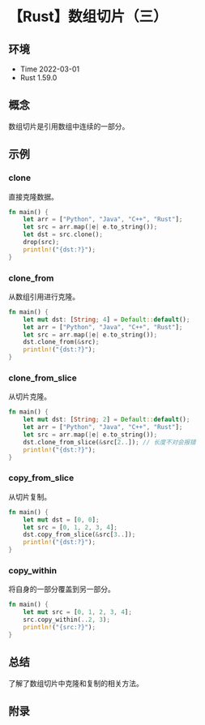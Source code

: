 # 【Rust】数组切片（三）

## 环境

- Time 2022-03-01
- Rust 1.59.0

## 概念

数组切片是引用数组中连续的一部分。

## 示例

### clone

直接克隆数据。

```rust
fn main() {
    let arr = ["Python", "Java", "C++", "Rust"];
    let src = arr.map(|e| e.to_string());
    let dst = src.clone();
    drop(src);
    println!("{dst:?}");
}
```

### clone_from

从数组引用进行克隆。

```rust
fn main() {
    let mut dst: [String; 4] = Default::default();
    let arr = ["Python", "Java", "C++", "Rust"];
    let src = arr.map(|e| e.to_string());
    dst.clone_from(&src);
    println!("{dst:?}");
}
```

### clone_from_slice

从切片克隆。

```rust
fn main() {
    let mut dst: [String; 2] = Default::default();
    let arr = ["Python", "Java", "C++", "Rust"];
    let src = arr.map(|e| e.to_string());
    dst.clone_from_slice(&src[2..]); // 长度不对会报错
    println!("{dst:?}");
}
```

### copy_from_slice

从切片复制。

```rust
fn main() {
    let mut dst = [0, 0];
    let src = [0, 1, 2, 3, 4];
    dst.copy_from_slice(&src[3..]);
    println!("{dst:?}");
}
```

### copy_within

将自身的一部分覆盖到另一部分。

```rust
fn main() {
    let mut src = [0, 1, 2, 3, 4];
    src.copy_within(..2, 3);
    println!("{src:?}");
}
```

## 总结

了解了数组切片中克隆和复制的相关方法。

## 附录

